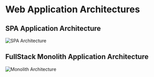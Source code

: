 # Web Application Architectures

## SPA Application Architecture

![SPA Architecture](https://media.git.generalassemb.ly/user/17300/files/bb650680-201e-11eb-8e3e-c29d46a16d22)


## FullStack Monolith Application Architecture

![Monolith Architecture](https://media.git.generalassemb.ly/user/17300/files/02eb9280-201f-11eb-8de7-2c7f9d7927ac)

